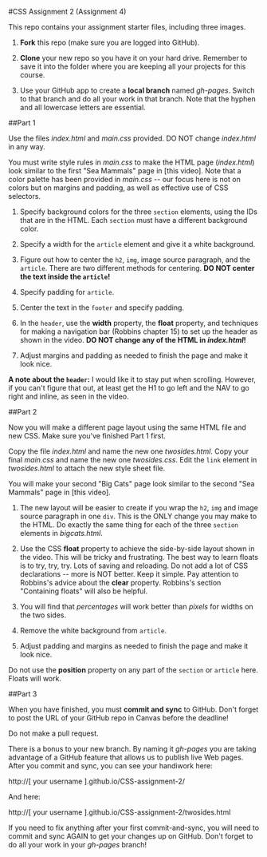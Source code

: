 #CSS Assignment 2 (Assignment 4)

This repo contains your assignment starter files, including three images.

1. **Fork** this repo (make sure you are logged into GitHub).

2. **Clone** your new repo so you have it on your hard drive. Remember to save it into the folder where you are keeping all your projects for this course.

3. Use your GitHub app to create a **local branch** named *gh-pages*. Switch to that branch and do all your work in that branch. Note that the hyphen and all lowercase letters are essential.

##Part 1

Use the files *index.html* and *main.css* provided. DO NOT change *index.html* in any way.

You must write style rules in *main.css* to make the HTML page (*index.html*) look similar to the first "Sea Mammals" page in [this video]. Note that a color palette has been provided in *main.css* -- our focus here is not on colors but on margins and padding, as well as effective use of CSS selectors.

1. Specify background colors for the three `section` elements, using the IDs that are in the HTML. Each `section` must have a different background color.

2. Specify a width for the `article` element and give it a white background.

3. Figure out how to center the `h2`, `img`, image source paragraph, and the `article`. There are two different methods for centering. **DO NOT center the text inside the `article`!**

4. Specify padding for `article`.

5. Center the text in the `footer` and specify padding.

6. In the `header`, use the **width** property, the **float** property, and techniques for making a navigation bar (Robbins chapter 15) to set up the header as shown in the video. **DO NOT change any of the HTML in *index.html*!**

7. Adjust margins and padding as needed to finish the page and make it look nice.

**A note about the `header`:** I would like it to stay put when scrolling. However, if you can't figure that out, at least get the H1 to go left and the NAV to go right and inline, as seen in the video.

##Part 2

Now you will make a different page layout using the same HTML file and new CSS. Make sure you've finished Part 1 first.

Copy the file *index.html* and name the new one *twosides.html*. Copy your final *main.css* and name the new one *twosides.css*. Edit the `link` element in *twosides.html* to attach the new style sheet file.

You will make your second "Big Cats" page look similar to the second "Sea Mammals" page in [this video].

1. The new layout will be easier to create if you wrap the `h2`, `img` and image source paragraph in one `div`. This is the ONLY change you may make to the HTML. Do exactly the same thing for each of the three `section` elements in *bigcats.html*.

2. Use the CSS **float** property to achieve the side-by-side layout shown in the video. This will be tricky and frustrating. The best way to learn floats is to try, try, try. Lots of saving and reloading. Do not add a lot of CSS declarations -- more is NOT better. Keep it simple. Pay attention to Robbins's advice about the **clear** property. Robbins's section "Containing floats" will also be helpful.

3. You will find that *percentages* will work better than *pixels* for widths on the two sides.

4. Remove the white background from `article`.

5. Adjust padding and margins as needed to finish the page and make it look nice.

Do not use the **position** property on any part of the `section` or `article` here. Floats will work.

##Part 3

When you have finished, you must **commit and sync** to GitHub. Don't forget to post the URL of your GitHub repo in Canvas before the deadline!

Do not make a pull request.

There is a bonus to your new branch. By naming it *gh-pages* you are taking advantage of a GitHub feature that allows us to publish live Web pages. After you commit and sync, you can see your handiwork here:

http://[ your username ].github.io/CSS-assignment-2/

And here:

http://[ your username ].github.io/CSS-assignment-2/twosides.html

If you need to fix anything after your first commit-and-sync, you will need to commit and sync AGAIN to get your changes up on GitHub. Don't forget to do all your work in your *gh-pages* branch!
